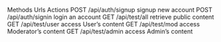 Methods	    Urls	               Actions
POST	/api/auth/signup	signup new account
POST	/api/auth/signin	login an account
GET	    /api/test/all	    retrieve public content
GET	    /api/test/user	    access User’s content
GET	    /api/test/mod	    access Moderator’s content
GET	    /api/test/admin	    access Admin’s content